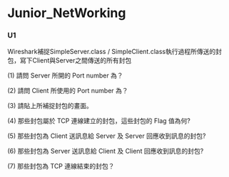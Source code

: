 # Junior_NetWorking

### U1
Wireshark補捉SimpleServer.class / SimpleClient.class執行過程所傳送的封包，寫下Client與Server之間傳送的所有封包

(1)   請問 Server 所開的 Port number 為？

(2)   請問 Client 所使用的 Port number 為？

(3)   請貼上所補捉封包的畫面。

(4)   那些封包屬於 TCP 連線建立的封包，這些封包的 Flag 值為何?

(5)   那些封包為 Client 送訊息給 Server 及 Server 回應收到訊息的封包?

(6)   那些封包為 Server 送訊息給 Client 及 Client 回應收到訊息的封包?

(7)   那些封包為 TCP 連線結束的封包？
